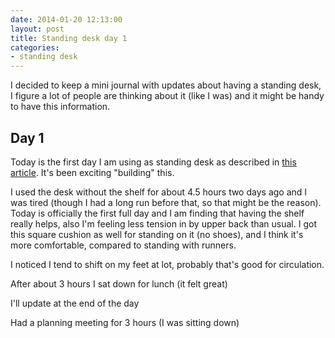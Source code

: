 ```yaml
---
date: 2014-01-20 12:13:00
layout: post
title: Standing desk day 1
categories:
- standing desk
---
```


I decided to keep a mini journal with updates about having a standing desk, I figure a lot of people are thinking about it (like I was) and it might be handy to have this information.

## Day 1
Today is the first day I am using as standing desk as described in [this article][lifehacker]. It's been exciting "building" this.

I used the desk without the shelf for about 4.5 hours two days ago and I was tired (though I had a long run before that, so that might be the reason). Today is officially the first full day and I am finding that having the shelf really helps, also I'm feeling less tension in by upper back than usual. I got this square cushion as well for standing on it (no shoes), and I think it's more comfortable, compared to standing with runners. 

I noticed I tend to shift on my feet at lot, probably that's good for circulation.

After about 3 hours I sat down for lunch (it felt great)

I'll update at the end of the day

Had a planning meeting for 3 hours (I was sitting down)



[lifehacker]:[http://iamnotaprogrammer.com/Ikea-Standing-desk-for-22-dollars.html]
